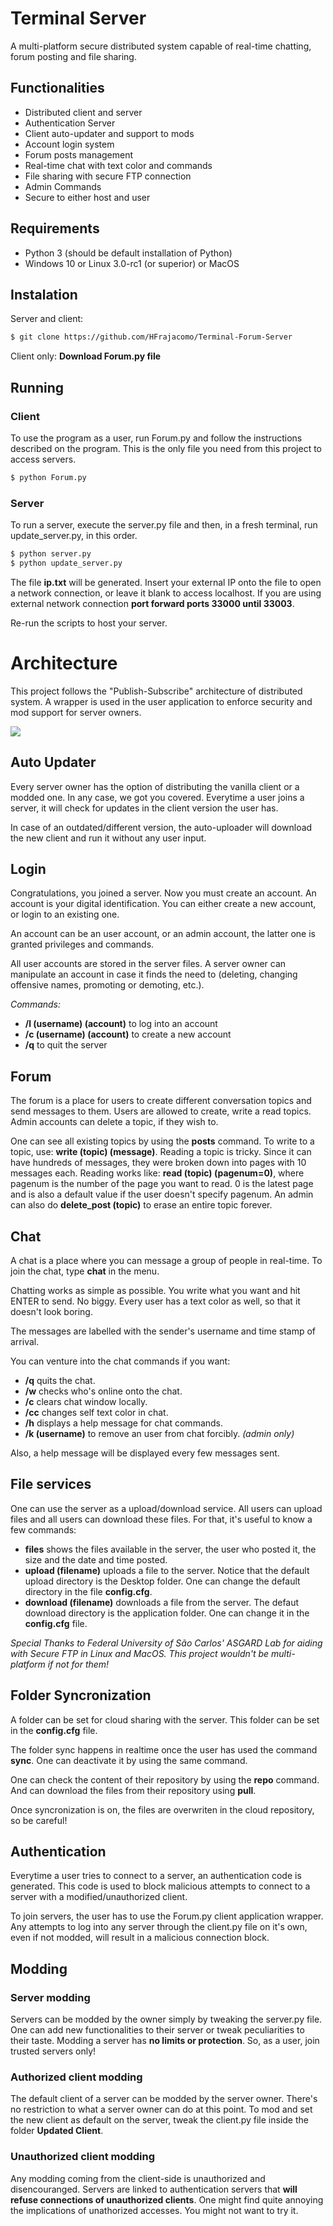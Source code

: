 
# Terminal Server

A multi-platform secure distributed system capable of real-time chatting, forum posting and file sharing.

## Functionalities

- Distributed client and server
- Authentication Server
- Client auto-updater and support to mods
- Account login system
- Forum posts management
- Real-time chat with text color and commands
- File sharing with secure FTP connection
- Admin Commands
- Secure to either host and user

## Requirements

- Python 3 (should be default installation of Python)
- Windows 10 or Linux 3.0-rc1 (or superior) or MacOS

## Instalation

Server and client:
``` sh
$ git clone https://github.com/HFrajacomo/Terminal-Forum-Server
```
Client only:
**Download Forum.py file**

## Running
### Client
To use the program as a user, run Forum.py and follow the instructions described on the program.
This is the only file you need from this project to access servers.

```sh
$ python Forum.py
```

### Server
To run a server, execute the server.py file and then, in a fresh terminal, run update_server.py, in this order.

```sh
$ python server.py
$ python update_server.py
```

The file **ip.txt** will be generated. Insert your external IP onto the file to open a network connection, or leave it blank to access localhost. If you are using external network connection **port forward ports 33000 until 33003**.

Re-run the scripts to host your server.

# Architecture

This project follows the "Publish-Subscribe" architecture of distributed system. A wrapper is used in the user application to enforce security and mod support for server owners.

![](Images/Architecture.jpg)

## Auto Updater
Every server owner has the option of distributing the vanilla client or a modded one. In any case, we got you covered. Everytime a user joins a server, it will check for updates in the client version the user has.

In case of an outdated/different version, the auto-uploader will download the new client and run it without any user input.

## Login
Congratulations, you joined a server. Now you must create an account. An account is your digital identification. You can either create a new account, or login to an existing one.

An account can be an user account, or an admin account, the latter one is granted privileges and commands.

All user accounts are stored in the server files. A server owner can manipulate an account in case it finds the need to (deleting, changing offensive names, promoting or demoting, etc.).

*Commands:*
- **/l (username) (account)** to log into an account
- **/c (username) (account)** to create a new account
- **/q** to quit the server

## Forum
The forum is a place for users to create different conversation topics and send messages to them. Users are allowed to create, write a read topics. Admin accounts can delete a topic, if they wish to.

One can see all existing topics by using the **posts** command.
To write to a topic, use: **write (topic) (message)**.
Reading a topic is tricky. Since it can have hundreds of messages, they were broken down into pages with 10 messages each. Reading works like: **read (topic) (pagenum=0)**, where pagenum is the number of the page you want to read. 0 is the latest page and is also a default value if the user doesn't specify pagenum.
An admin can also do **delete_post (topic)** to erase an entire topic forever.

## Chat
A chat is a place where you can message a group of people in real-time. To join the chat, type **chat** in the menu.

Chatting works as simple as possible. You write what you want and hit ENTER to send. No biggy. Every user has a text color as well, so that it doesn't look boring.

The messages are labelled with the sender's username and time stamp of arrival.

You can venture into the chat commands if you want:
- **/q** quits the chat.
- **/w** checks who's online onto the chat.
- **/c** clears chat window locally.
- **/cc** changes self text color in chat.
- **/h** displays a help message for chat commands.
- **/k (username)** to remove an user from chat forcibly. *(admin only)*

Also, a help message will be displayed every few messages sent.

## File services
One can use the server as a upload/download service. All users can upload files and all users can download these files. For that, it's useful to know a few commands:

- **files** shows the files available in the server, the user who posted it, the size and the date and time posted.
- **upload (filename)** uploads a file to the server. Notice that the default upload directory is the Desktop folder. One can change the default directory in the file **config.cfg**.
- **download (filename)** downloads a file from the server. The defaut download directory is the application folder. One can change it in the **config.cfg** file.

*Special Thanks to Federal University of São Carlos' ASGARD Lab for aiding with Secure FTP in Linux and MacOS. This project wouldn't be multi-platform if not for them!*

## Folder Syncronization
A folder can be set for cloud sharing with the server. This folder can be set in the **config.cfg** file. 

The folder sync happens in realtime once the user has used the command **sync**. One can deactivate it by using the same command.

One can check the content of their repository by using the **repo** command. And can download the files from their repository using **pull**.

Once syncronization is on, the files are overwriten in the cloud repository, so be careful!

## Authentication
Everytime a user tries to connect to a server, an authentication code is generated. This code is used to block malicious attempts to connect to a server with a modified/unauthorized client.

To join servers, the user has to use the Forum.py client application wrapper. Any attempts to log into any server through the client.py file on it's own, even if not modded, will result in a malicious connection block.

## Modding
### Server modding
Servers can be modded by the owner simply by tweaking the server.py file. One can add new functionalities to their server or tweak peculiarities to their taste. 
Modding a server has **no limits or protection**. So, as a user, join trusted servers only!

### Authorized client modding
The default client of a server can be modded by the server owner. There's no restriction to what a server owner can do at this point. To mod and set the new client as default on the server, tweak the client.py file inside the folder **Updated Client**.

### Unauthorized client modding
Any modding coming from the client-side is unauthorized and disencouranged. Servers are linked to authentication servers that **will refuse connections of unauthorized clients**.
One might find quite annoying the implications of unathorized accesses. You might not want to try it.  